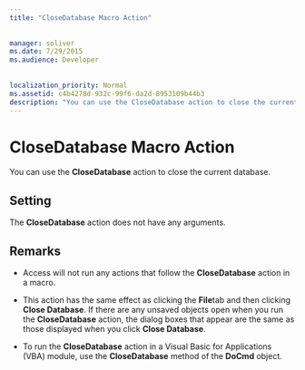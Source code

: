 ```yaml
---
title: "CloseDatabase Macro Action"
  
  
manager: soliver
ms.date: 7/29/2015
ms.audience: Developer
 
  
localization_priority: Normal
ms.assetid: c4b4278d-932c-99f6-da2d-8953109b44b3
description: "You can use the CloseDatabase action to close the current database."
---
```


# CloseDatabase Macro Action

You can use the **CloseDatabase** action to close the current database. 
  
## Setting

The **CloseDatabase** action does not have any arguments. 
  
## Remarks

- Access will not run any actions that follow the **CloseDatabase** action in a macro. 
    
- This action has the same effect as clicking the **File**tab and then clicking **Close Database**. If there are any unsaved objects open when you run the **CloseDatabase** action, the dialog boxes that appear are the same as those displayed when you click **Close Database**.
    
- To run the **CloseDatabase** action in a Visual Basic for Applications (VBA) module, use the **CloseDatabase** method of the **DoCmd** object. 
    


